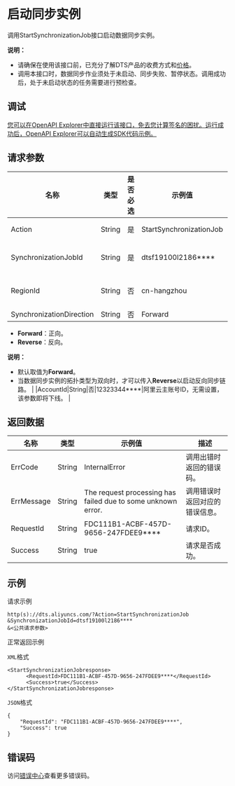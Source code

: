 # 启动同步实例

调用StartSynchronizationJob接口启动数据同步实例。

**说明：**

-   请确保在使用该接口前，已充分了解DTS产品的收费方式和[价格](https://www.aliyun.com/price/product#/dts/detail)。
-   调用本接口时，数据同步作业须处于未启动、同步失败、暂停状态。调用成功后，处于未启动状态的任务需要进行预检查。

## 调试

[您可以在OpenAPI Explorer中直接运行该接口，免去您计算签名的困扰。运行成功后，OpenAPI Explorer可以自动生成SDK代码示例。](https://api.aliyun.com/#product=Dts&api=StartSynchronizationJob&type=RPC&version=2020-01-01)

## 请求参数

|名称|类型|是否必选|示例值|描述|
|--|--|----|---|--|
|Action|String|是|StartSynchronizationJob|系统规定参数，取值：**StartSynchronizationJob**。 |
|SynchronizationJobId|String|是|dtsf19100l2186\*\*\*\*|数据同步实例ID，可以通过调用**DescribeSynchronizationJobs**接口查询。 |
|RegionId|String|否|cn-hangzhou|地域ID，传入本参数来指定实例所在地域，详情请参见[支持的地域列表](~141033~)。 |
|SynchronizationDirection|String|否|Forward|同步方向，取值：

 -   **Forward**：正向。
-   **Reverse**：反向。

 **说明：**

-   默认取值为**Forward**。
-   当数据同步实例的拓扑类型为双向时，才可以传入**Reverse**以启动反向同步链路。 |
|AccountId|String|否|12323344\*\*\*\*|阿里云主账号ID，无需设置，该参数即将下线。 |

## 返回数据

|名称|类型|示例值|描述|
|--|--|---|--|
|ErrCode|String|InternalError|调用出错时返回的错误码。 |
|ErrMessage|String|The request processing has failed due to some unknown error.|调用错误时返回对应的错误信息。 |
|RequestId|String|FDC111B1-ACBF-457D-9656-247FDEE9\*\*\*\*|请求ID。 |
|Success|String|true|请求是否成功。 |

## 示例

请求示例

```
http(s)://dts.aliyuncs.com/?Action=StartSynchronizationJob
&SynchronizationJobId=dtsf19100l2186****
&<公共请求参数>
```

正常返回示例

`XML`格式

```
<StartSynchronizationJobresponse>
      <RequestId>FDC111B1-ACBF-457D-9656-247FDEE9****</RequestId>
      <Success>true</Success>
</StartSynchronizationJobresponse>
```

`JSON`格式

```
{
	"RequestId": "FDC111B1-ACBF-457D-9656-247FDEE9****",
	"Success": true
}
```

## 错误码

访问[错误中心](https://error-center.aliyun.com/status/product/Dts)查看更多错误码。

